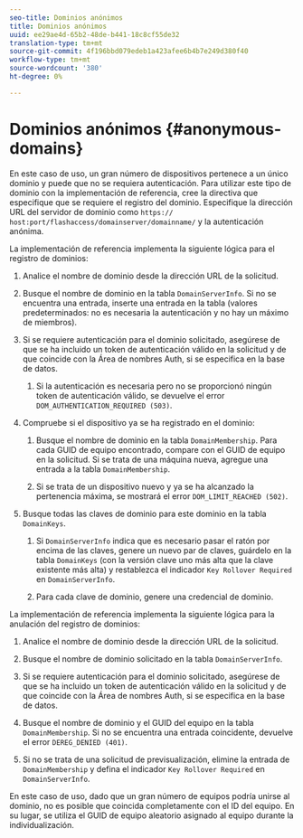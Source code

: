 ```yaml
---
seo-title: Dominios anónimos
title: Dominios anónimos
uuid: ee29ae4d-65b2-48de-b441-18c8cf55de32
translation-type: tm+mt
source-git-commit: 4f196bbd079edeb1a423afee6b4b7e249d380f40
workflow-type: tm+mt
source-wordcount: '380'
ht-degree: 0%

---
```



# Dominios anónimos {#anonymous-domains}

En este caso de uso, un gran número de dispositivos pertenece a un único dominio y puede que no se requiera autenticación. Para utilizar este tipo de dominio con la implementación de referencia, cree la directiva que especifique que se requiere el registro del dominio. Especifique la dirección URL del servidor de dominio como `https:// host:port/flashaccess/domainserver/domainname/` y la autenticación anónima.

La implementación de referencia implementa la siguiente lógica para el registro de dominios:

1. Analice el nombre de dominio desde la dirección URL de la solicitud.
1. Busque el nombre de dominio en la tabla `DomainServerInfo`. Si no se encuentra una entrada, inserte una entrada en la tabla (valores predeterminados: no es necesaria la autenticación y no hay un máximo de miembros).
1. Si se requiere autenticación para el dominio solicitado, asegúrese de que se ha incluido un token de autenticación válido en la solicitud y de que coincide con la Área de nombres Auth, si se especifica en la base de datos.

   1. Si la autenticación es necesaria pero no se proporcionó ningún token de autenticación válido, se devuelve el error `DOM_AUTHENTICATION_REQUIRED (503)`.

1. Compruebe si el dispositivo ya se ha registrado en el dominio:

   1. Busque el nombre de dominio en la tabla `DomainMembership`. Para cada GUID de equipo encontrado, compare con el GUID de equipo en la solicitud. Si se trata de una máquina nueva, agregue una entrada a la tabla `DomainMembership`.

   1. Si se trata de un dispositivo nuevo y ya se ha alcanzado la pertenencia máxima, se mostrará el error `DOM_LIMIT_REACHED (502)`.

1. Busque todas las claves de dominio para este dominio en la tabla `DomainKeys`.

   1. Si `DomainServerInfo` indica que es necesario pasar el ratón por encima de las claves, genere un nuevo par de claves, guárdelo en la tabla `DomainKeys` (con la versión clave uno más alta que la clave existente más alta) y restablezca el indicador `Key Rollover Required` en `DomainServerInfo`.

   1. Para cada clave de dominio, genere una credencial de dominio.

La implementación de referencia implementa la siguiente lógica para la anulación del registro de dominios:

1. Analice el nombre de dominio desde la dirección URL de la solicitud.
1. Busque el nombre de dominio solicitado en la tabla `DomainServerInfo`.
1. Si se requiere autenticación para el dominio solicitado, asegúrese de que se ha incluido un token de autenticación válido en la solicitud y de que coincide con la Área de nombres Auth, si se especifica en la base de datos.
1. Busque el nombre de dominio y el GUID del equipo en la tabla `DomainMembership`. Si no se encuentra una entrada coincidente, devuelve el error `DEREG_DENIED (401)`.

1. Si no se trata de una solicitud de previsualización, elimine la entrada de `DomainMembership` y defina el indicador `Key Rollover Required` en `DomainServerInfo`.

En este caso de uso, dado que un gran número de equipos podría unirse al dominio, no es posible que coincida completamente con el ID del equipo. En su lugar, se utiliza el GUID de equipo aleatorio asignado al equipo durante la individualización.
